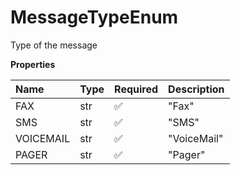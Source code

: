 # MessageTypeEnum

Type of the message

**Properties**

| Name      | Type | Required | Description |
| :-------- | :--- | :------- | :---------- |
| FAX       | str  | ✅       | "Fax"       |
| SMS       | str  | ✅       | "SMS"       |
| VOICEMAIL | str  | ✅       | "VoiceMail" |
| PAGER     | str  | ✅       | "Pager"     |

<!-- This file was generated by liblab | https://liblab.com/ -->
